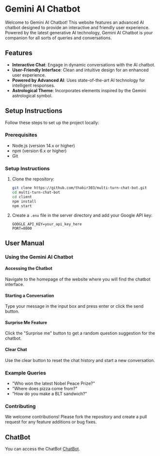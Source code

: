 # Gemini AI Chatbot

Welcome to Gemini AI Chatbot! This website features an advanced AI chatbot designed to provide an interactive and friendly user experience. Powered by the latest generative AI technology, Gemini AI Chatbot is your companion for all sorts of queries and conversations.

## Features

- **Interactive Chat**: Engage in dynamic conversations with the AI chatbot.
- **User-Friendly Interface**: Clean and intuitive design for an enhanced user experience.
- **Powered by Advanced AI**: Uses state-of-the-art AI technology for intelligent responses.
- **Astrological Theme**: Incorporates elements inspired by the Gemini astrological symbol.

## Setup Instructions

Follow these steps to set up the project locally:

### Prerequisites

- Node.js (version 14.x or higher)
- npm (version 6.x or higher)
- Git

### Setup Instructions

1. Clone the repository:
    ```bash
    git clone https://github.com/thabir303/multi-turn-chat-bot.git
    cd multi-turn-chat-bot
    cd client
    npm install
    npm start
    ```

2. Create a `.env` file in the server directory and add your Google API key:
    ```plaintext
    GOOGLE_API_KEY=your_api_key_here
    PORT=8000
    ```
    
## User Manual

### Using the Gemini AI Chatbot

#### Accessing the Chatbot
Navigate to the homepage of the website where you will find the chatbot interface.

#### Starting a Conversation
Type your message in the input box and press enter or click the send button.

#### Surprise Me Feature
Click the "Surprise me" button to get a random question suggestion for the chatbot.

#### Clear Chat
Use the clear button to reset the chat history and start a new conversation.


### Example Queries

- "Who won the latest Nobel Peace Prize?"
- "Where does pizza come from?"
- "How do you make a BLT sandwich?"

### Contributing

We welcome contributions! Please fork the repository and create a pull request for any feature additions or bug fixes.

## ChatBot

You can access the ChatBot  [ChatBot](https://geminichatbot-ohps.onrender.com/).

